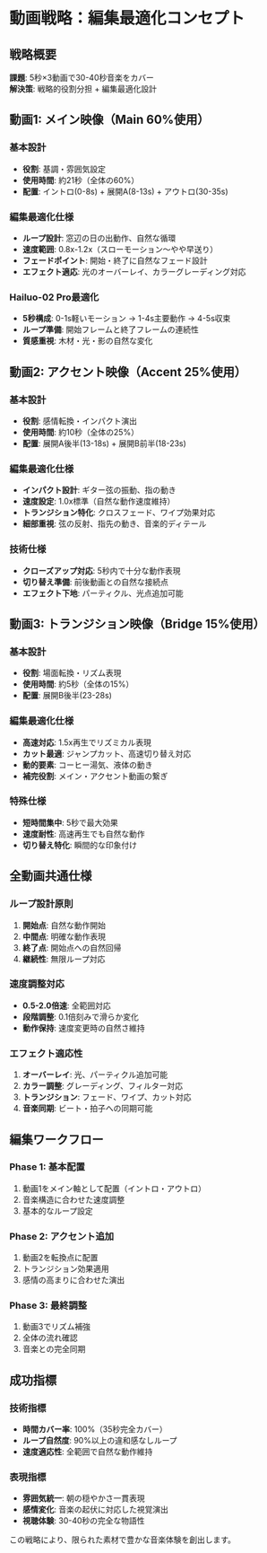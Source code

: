 # 動画戦略：編集最適化コンセプト

## 戦略概要
**課題**: 5秒×3動画で30-40秒音楽をカバー  
**解決策**: 戦略的役割分担 + 編集最適化設計

## 動画1: メイン映像（Main 60%使用）

### 基本設計
- **役割**: 基調・雰囲気設定
- **使用時間**: 約21秒（全体の60%）
- **配置**: イントロ(0-8s) + 展開A(8-13s) + アウトロ(30-35s)

### 編集最適化仕様
- **ループ設計**: 窓辺の日の出動作、自然な循環
- **速度範囲**: 0.8x-1.2x（スローモーション〜やや早送り）
- **フェードポイント**: 開始・終了に自然なフェード設計
- **エフェクト適応**: 光のオーバーレイ、カラーグレーディング対応

### Hailuo-02 Pro最適化
- **5秒構成**: 0-1s軽いモーション → 1-4s主要動作 → 4-5s収束
- **ループ準備**: 開始フレームと終了フレームの連続性
- **質感重視**: 木材・光・影の自然な変化

## 動画2: アクセント映像（Accent 25%使用）

### 基本設計
- **役割**: 感情転換・インパクト演出
- **使用時間**: 約10秒（全体の25%）
- **配置**: 展開A後半(13-18s) + 展開B前半(18-23s)

### 編集最適化仕様
- **インパクト設計**: ギター弦の振動、指の動き
- **速度設定**: 1.0x標準（自然な動作速度維持）
- **トランジション特化**: クロスフェード、ワイプ効果対応
- **細部重視**: 弦の反射、指先の動き、音楽的ディテール

### 技術仕様
- **クローズアップ対応**: 5秒内で十分な動作表現
- **切り替え準備**: 前後動画との自然な接続点
- **エフェクト下地**: パーティクル、光点追加可能

## 動画3: トランジション映像（Bridge 15%使用）

### 基本設計
- **役割**: 場面転換・リズム表現
- **使用時間**: 約5秒（全体の15%）
- **配置**: 展開B後半(23-28s)

### 編集最適化仕様
- **高速対応**: 1.5x再生でリズミカル表現
- **カット最適**: ジャンプカット、高速切り替え対応
- **動的要素**: コーヒー湯気、液体の動き
- **補完役割**: メイン・アクセント動画の繋ぎ

### 特殊仕様
- **短時間集中**: 5秒で最大効果
- **速度耐性**: 高速再生でも自然な動作
- **切り替え特化**: 瞬間的な印象付け

## 全動画共通仕様

### ループ設計原則
1. **開始点**: 自然な動作開始
2. **中間点**: 明確な動作表現
3. **終了点**: 開始点への自然回帰
4. **継続性**: 無限ループ対応

### 速度調整対応
- **0.5-2.0倍速**: 全範囲対応
- **段階調整**: 0.1倍刻みで滑らか変化
- **動作保持**: 速度変更時の自然さ維持

### エフェクト適応性
1. **オーバーレイ**: 光、パーティクル追加可能
2. **カラー調整**: グレーディング、フィルター対応
3. **トランジション**: フェード、ワイプ、カット対応
4. **音楽同期**: ビート・拍子への同期可能

## 編集ワークフロー

### Phase 1: 基本配置
1. 動画1をメイン軸として配置（イントロ・アウトロ）
2. 音楽構造に合わせた速度調整
3. 基本的なループ設定

### Phase 2: アクセント追加
1. 動画2を転換点に配置
2. トランジション効果適用
3. 感情の高まりに合わせた演出

### Phase 3: 最終調整
1. 動画3でリズム補強
2. 全体の流れ確認
3. 音楽との完全同期

## 成功指標

### 技術指標
- **時間カバー率**: 100%（35秒完全カバー）
- **ループ自然度**: 90%以上の違和感なしループ
- **速度適応性**: 全範囲で自然な動作維持

### 表現指標
- **雰囲気統一**: 朝の穏やかさ一貫表現
- **感情変化**: 音楽の起伏に対応した視覚演出
- **視聴体験**: 30-40秒の完全な物語性

この戦略により、限られた素材で豊かな音楽体験を創出します。